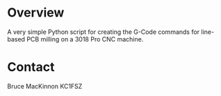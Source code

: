 Overview
========
A very simple Python script for creating the G-Code commands for line-based PCB milling on a 3018 Pro CNC machine.

Contact
=======
Bruce MacKinnon KC1FSZ
